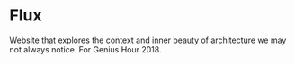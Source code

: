 # Flux
Website that explores the context and inner beauty of architecture we may not always notice. For Genius Hour 2018. 
